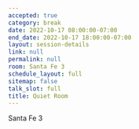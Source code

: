 ```yaml
---
accepted: true
category: break
date: 2022-10-17 08:00:00-07:00
end_date: 2022-10-17 18:00:00-07:00
layout: session-details
link: null
permalink: null
room: Santa Fe 3
schedule_layout: full
sitemap: false
talk_slot: full
title: Quiet Room
---
```


Santa Fe 3
